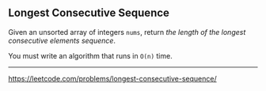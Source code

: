 ## Longest Consecutive Sequence

Given an unsorted array of integers `nums`, return *the length of the longest consecutive elements sequence*.

You must write an algorithm that runs in `O(n)` time.

--------------
https://leetcode.com/problems/longest-consecutive-sequence/
